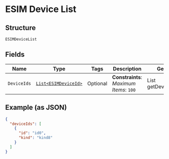 
# ESIM Device List

## Structure

`ESIMDeviceList`

## Fields

| Name | Type | Tags | Description | Getter | Setter |
|  --- | --- | --- | --- | --- | --- |
| `DeviceIds` | [`List<ESIMDeviceId>`](../../doc/models/esim-device-id.md) | Optional | **Constraints**: *Maximum Items*: `100` | List<ESIMDeviceId> getDeviceIds() | setDeviceIds(List<ESIMDeviceId> deviceIds) |

## Example (as JSON)

```json
{
  "deviceIds": [
    {
      "id": "id0",
      "kind": "kind8"
    }
  ]
}
```

